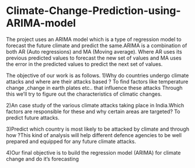 # Climate-Change-Prediction-using-ARIMA-model
The project uses an ARIMA model which is a type of regression model to forecast the future
climate and predict the same.ARIMA is a combination of both AR (Auto regressions) and
MA (Moving average). Where AR uses its previous predicted values to forecast the new set
of values and MA uses the error in the predicted values to predict the next set of values.


The objective of our work is as follows.
1)Why do countries undergo climate attacks and where are their attacks based ? To find factors like
temperature change ,change in earth plates etc.. that influence these attacks Through this we’ll try
to figure out the characteristics of climatic changes.

2)An case study of the various climate attacks taking place in India.Which factors are responsible
for these and why certain areas are targeted? To predict future attacks.

3)Predict which country is most likely to be attacked by climate and through how ?This kind of
analysis will help different defence agencies to be well prepared and equipped for any future
climate attacks.

4)Our final objective is to build the regression model (ARIMA) for climate change and do it’s
forecasting
